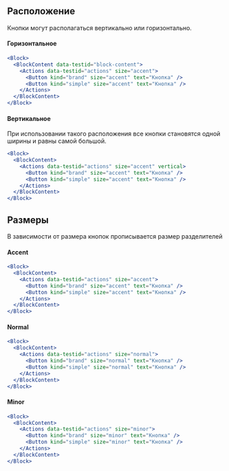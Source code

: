 ## Расположение

Кнопки могут располагаться вертикально или горизонтально.

#### Горизонтальное

```jsx
<Block>
  <BlockContent data-testid="block-content">
    <Actions data-testid="actions" size="accent">
      <Button kind="brand" size="accent" text="Кнопка" />
      <Button kind="simple" size="accent" text="Кнопка" />
    </Actions>
  </BlockContent>
</Block>
```

#### Вертикальное

При использовании такого расположения все кнопки становятся одной ширины и равны самой большой.

```jsx
<Block>
  <BlockContent>
    <Actions data-testid="actions" size="accent" vertical>
      <Button kind="brand" size="accent" text="Кнопка" />
      <Button kind="simple" size="accent" text="Кнопка" />
    </Actions>
  </BlockContent>
</Block>
```

## Размеры

В зависимости от размера кнопок прописывается размер разделителей

#### Accent

```jsx
<Block>
  <BlockContent>
    <Actions data-testid="actions" size="accent">
      <Button kind="brand" size="accent" text="Кнопка" />
      <Button kind="simple" size="accent" text="Кнопка" />
    </Actions>
  </BlockContent>
</Block>
```

#### Normal

```jsx
<Block>
  <BlockContent>
    <Actions data-testid="actions" size="normal">
      <Button kind="brand" size="normal" text="Кнопка" />
      <Button kind="simple" size="normal" text="Кнопка" />
    </Actions>
  </BlockContent>
</Block>
```

#### Minor

```jsx
<Block>
  <BlockContent>
    <Actions data-testid="actions" size="minor">
      <Button kind="brand" size="minor" text="Кнопка" />
      <Button kind="simple" size="minor" text="Кнопка" />
    </Actions>
  </BlockContent>
</Block>
```
